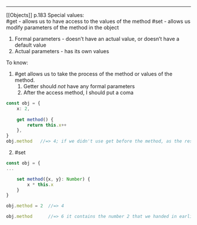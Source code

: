 ***
[[Objects]]
p.183
Special values:  
#get - allows us to have access to the values of the method
#set - allows us modify parameters of the method in the object
1. Formal parameters - doesn’t have an actual value, or doesn’t have a default value  
2. Actual parameters - has its own values

To know:

1. #get allows us to take the process of the method or values of the method.
	1. Getter should *not* have any formal parameters
	2. After the access method, I should put a coma
```ts
const obj = {
	x: 2,
	
	get method() {
		return this.x++
	},
}
obj.method   //=> 4; if we didn't use get before the method, as the result we would get a name of the method   
```
2. #set 
```ts 
const obj = {
...

	set method({x, y}: Number) {
		x * this.x 
	}
}

obj.method = 2  //=> 4

obj.method      //=> 6 it contains the number 2 that we handed in earlier
```